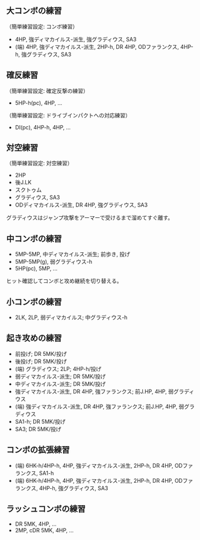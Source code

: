 ## 大コンボの練習

（簡単練習設定: コンボ練習）

- 4HP, 強ディマカイルス-派生, 強グラディウス, SA3
- (端) 4HP, 強ディマカイルス-派生, 2HP-h, DR 4HP, ODファランクス, 4HP-h, 強グラディウス, SA3

## 確反練習

（簡単練習設定: 確定反撃の練習）

- 5HP-h(pc), 4HP, ...

（簡単練習設定: ドライブインパクトへの対応練習）

- DI(pc), 4HP-h, 4HP, ...

## 対空練習

（簡単練習設定: 対空練習）

- 2HP
- 後J.LK
- スクトゥム
- グラディウス, SA3
- ODディマカイルス-派生, DR 4HP, 強グラディウス, SA3

グラディウスはジャンプ攻撃をアーマーで受けるまで溜めてすぐ離す。

## 中コンボの練習

- 5MP-5MP, 中ディマカイルス-派生; 前歩き, 投げ
- 5MP-5MP(g), 弱グラディウス-h
- 5HP(pc), 5MP, ...

ヒット確認してコンボと攻め継続を切り替える。

## 小コンボの練習

- 2LK, 2LP, 弱ディマカイルス; 中グラディウス-h

## 起き攻めの練習

- 前投げ; DR 5MK/投げ
- 後投げ; DR 5MK/投げ
- (端) グラディウス; 2LP; 4HP-h/投げ
- 弱ディマカイルス-派生; DR 5MK/投げ
- 中ディマカイルス-派生; DR 5MK/投げ
- 強ディマカイルス-派生, DR 4HP, 強ファランクス; 前J.HP, 4HP, 弱グラディウス
- (端) 強ディマカイルス-派生, DR 4HP, 強ファランクス; 前J.HP, 4HP, 弱グラディウス
- SA1-h; DR 5MK/投げ
- SA3; DR 5MK/投げ

## コンボの拡張練習

- (端) 6HK-h/4HP-h, 4HP, 強ディマカイルス-派生, 2HP-h, DR 4HP, ODファランクス, SA1-h
- (端) 6HK-h/4HP-h, 4HP, 強ディマカイルス-派生, 2HP-h, DR 4HP, ODファランクス, 4HP-h, 強グラディウス, SA3

## ラッシュコンボの練習

- DR 5MK, 4HP, ...
- 2MP, cDR 5MK, 4HP, ...
